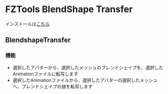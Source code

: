 # FZTools BlendShape Transfer

インストールは[こちら](vcc://vpm/addRepo?url=https://gfool6.github.io/vpm-repos/vpm-list.json)

## BlendshapeTransfer
### 機能
- 選択したアバターから、選択したメッシュのブレンドシェイプを、選択したAnimationファイルに転写します
- 選択したAnimationファイルから、選択したアバターの選択したメッシュへ、ブレンドシェイプの値を転写します
<br>
